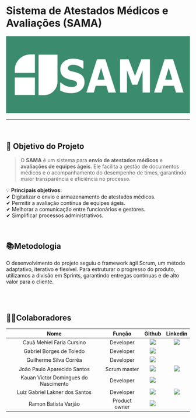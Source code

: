 # **Sistema de Atestados Médicos e Avaliações (SAMA)**
<p align="center">
      <img src="./src/static/images/logo.jpg" alt="logo do SAMA">
<br>
<hr>
<br>

## 📖 Objetivo do Projeto

>O **SAMA** é um sistema para **envio de atestados médicos** e **avaliações de equipes ágeis**. Ele facilita a gestão de documentos médicos e o acompanhamento do desempenho de times, garantindo maior transparência e eficiência no processo.  

💡 **Principais objetivos:**  
✔ Digitalizar o envio e armazenamento de atestados médicos.  
✔ Permitir a avaliação contínua de equipes ágeis.  
✔ Melhorar a comunicação entre funcionários e gestores.  
✔ Simplificar processos administrativos.

<br> 

## 📚Metodologia

O desenvolvimento do projeto seguiu o framework ágil Scrum, um método adaptativo, iterativo e flexível. Para estruturar o progresso do produto, utilizamos a divisão em Sprints, garantindo entregas contínuas e de alto valor para o cliente.

<br>
</br>

## 👨‍💻**Colaboradores** 

|      Nome      |    Função       |                            Github                             |                           Linkedin                           |
| :--------------: | :-----------: | :----------------------------------------------------------: | :----------------------------------------------------------: |
|  Cauã Mehiel Faria Cursino  | Developer  | <a href="https://github.com/Cacow69"><img src="https://img.shields.io/badge/GitHub-100000?style=for-the-badge&logo=github&logoColor=white"></a> | <a href="https://www.linkedin.com/in/cauã-cursino-748485235/"><img src="https://img.shields.io/badge/LinkedIn-0077B5?style=for-the-badge&logo=linkedin&logoColor=white"></a> |
|  Gabriel Borges de Toledo  | Developer | <a href="https://github.com/Gabriel-Borges-06"><img src="https://img.shields.io/badge/GitHub-100000?style=for-the-badge&logo=github&logoColor=white"></a> |
|  Guilherme Silva Corrêa  | Developer | <a href="https://github.com/Vaporwaffle"><img src="https://img.shields.io/badge/GitHub-100000?style=for-the-badge&logo=github&logoColor=white"></a> |
|  João Paulo Aparecido Santos  | Scrum master  | <a href="https://github.com/jopaul0"><img src="https://img.shields.io/badge/GitHub-100000?style=for-the-badge&logo=github&logoColor=white"></a> | <a href="https://www.linkedin.com/in/joaosantos02/"><img src="https://img.shields.io/badge/LinkedIn-0077B5?style=for-the-badge&logo=linkedin&logoColor=white"></a> |
|  Kauan Victor Domingues do Nascimento  | Developer | <a href="https://github.com/KauanDomingues"><img src="https://img.shields.io/badge/GitHub-100000?style=for-the-badge&logo=github&logoColor=white"></a> |
|  Luiz Gabriel Lakner dos Santos  | Developer | <a href="https://github.com/Lakner13"><img src="https://img.shields.io/badge/GitHub-100000?style=for-the-badge&logo=github&logoColor=white"></a> | <a href="https://www.linkedin.com/in/gabriel-lakner-734528264/"> <img src="https://img.shields.io/badge/LinkedIn-0077B5?style=for-the-badge&logo=linkedin$logoColor=white"> </a>
|  Ramon Batista Varjão  | Product owner | <a href="https://github.com/gitDeRamon"><img src="https://img.shields.io/badge/GitHub-100000?style=for-the-badge&logo=github&logoColor=white"></a> |

